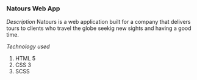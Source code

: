 ### Natours Web App ###

*Description*
Natours is a web application built for a company that delivers tours to clients
who travel the globe seekig new sights and having a good time.

*Technology used*
1. HTML 5
2. CSS 3
3. SCSS

